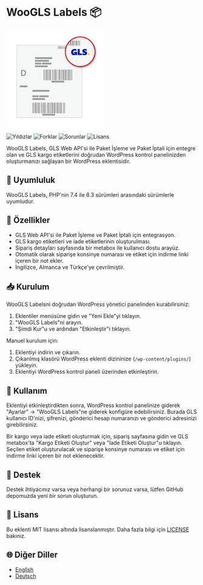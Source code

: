 # WooGLS Labels 📦

![Logo](./icon-256x256.png)

![Yıldızlar](https://img.shields.io/github/stars/caglarop/gls-plugin)
![Forklar](https://img.shields.io/github/forks/caglarop/gls-plugin)
![Sorunlar](https://img.shields.io/github/issues/caglarop/gls-plugin)
![Lisans](https://img.shields.io/github/license/caglarop/gls-plugin)

WooGLS Labels, GLS Web API'si ile Paket İşleme ve Paket İptali için entegre olan ve GLS kargo etiketlerini doğrudan WordPress kontrol panelinizden oluşturmanızı sağlayan bir WordPress eklentisidir.

## 🔄 Uyumluluk

WooGLS Labels, PHP'nin 7.4 ile 8.3 sürümleri arasındaki sürümlerle uyumludur.

## 🌟 Özellikler

- GLS Web API'si ile Paket İşleme ve Paket İptali için entegrasyon.
- GLS kargo etiketleri ve iade etiketlerinin oluşturulması.
- Sipariş detayları sayfasında bir metabox ile kullanıcı dostu arayüz.
- Otomatik olarak siparişe konsinye numarası ve etiket için indirme linki içeren bir not ekler.
- İngilizce, Almanca ve Türkçe'ye çevrilmiştir.

## 📥 Kurulum

WooGLS Labelsni doğrudan WordPress yönetici panelinden kurabilirsiniz:

1. Eklentiler menüsüne gidin ve "Yeni Ekle"yi tıklayın.
2. "WooGLS Labels"ni arayın.
3. "Şimdi Kur"u ve ardından "Etkinleştir"i tıklayın.

Manuel kurulum için:

1. Eklentiyi indirin ve çıkarın.
2. Çıkarılmış klasörü WordPress eklenti dizininize (`/wp-content/plugins/`) yükleyin.
3. Eklentiyi WordPress kontrol paneli üzerinden etkinleştirin.

## 🚀 Kullanım

Eklentiyi etkinleştirdikten sonra, WordPress kontrol panelinize giderek "Ayarlar" -> "WooGLS Labels"ne giderek konfigüre edebilirsiniz. Burada GLS kullanıcı ID'nizi, şifrenizi, gönderici hesap numaranızı ve gönderici adresinizi girebilirsiniz.

Bir kargo veya iade etiketi oluşturmak için, sipariş sayfasına gidin ve GLS metabox'ta "Kargo Etiketi Oluştur" veya "İade Etiketi Oluştur"u tıklayın. Seçilen etiket oluşturulacak ve siparişe konsinye numarası ve etiket için indirme linki içeren bir not eklenecektir.

## 🙋 Destek

Destek ihtiyacınız varsa veya herhangi bir sorunuz varsa, lütfen GitHub depomuzda yeni bir sorun oluşturun.

## 📄 Lisans

Bu eklenti MIT lisansı altında lisanslanmıştır. Daha fazla bilgi için [LICENSE](../LICENSE) bakınız.

## 🌐 Diğer Diller

- [English](../README.md)
- [Deutsch](README-de_DE.md)
